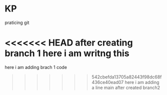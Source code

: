 # KP
praticing git

<<<<<<< HEAD
after creating branch 1 here i am writng this
=======
here i am adding brach 1 code
>>>>>>> 542cbefda13705a82443f98dc68f436ce40ead07
here i am adding a line main after created branch2